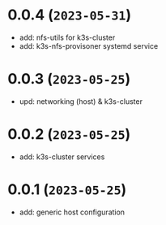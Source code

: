 # 0.0.4 (`2023-05-31`)
- add: nfs-utils for k3s-cluster
- add: k3s-nfs-provisoner systemd service

# 0.0.3 (`2023-05-25`)
- upd: networking (host) & k3s-cluster

# 0.0.2 (`2023-05-25`)
- add: k3s-cluster services

# 0.0.1 (`2023-05-25`)
- add: generic host configuration
